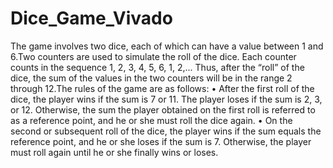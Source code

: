 # Dice_Game_Vivado
  The game involves two dice, each of which can have a value between 1 and 6.Two counters are used to simulate the roll of the dice.
Each counter counts in the sequence 1, 2, 3, 4, 5, 6, 1, 2,... Thus, after the “roll” of the dice, the
sum of the values in the two counters will be in the range 2 through 12.The rules of the game are
as follows:
  • After the first roll of the dice, the player wins if the sum is 7 or 11. The player loses if the
sum is 2, 3, or 12. Otherwise, the sum the player obtained on the first roll is referred to as
a reference point, and he or she must roll the dice again.
  • On the second or subsequent roll of the dice, the player wins if the sum equals the reference
point, and he or she loses if the sum is 7. Otherwise, the player must roll again until he or
she finally wins or loses.
